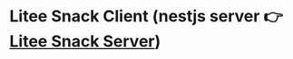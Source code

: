 # Litee Snack Client (nestjs server 👉 [Litee Snack Server](https://github.com/12nomad/litee-snack)) 
